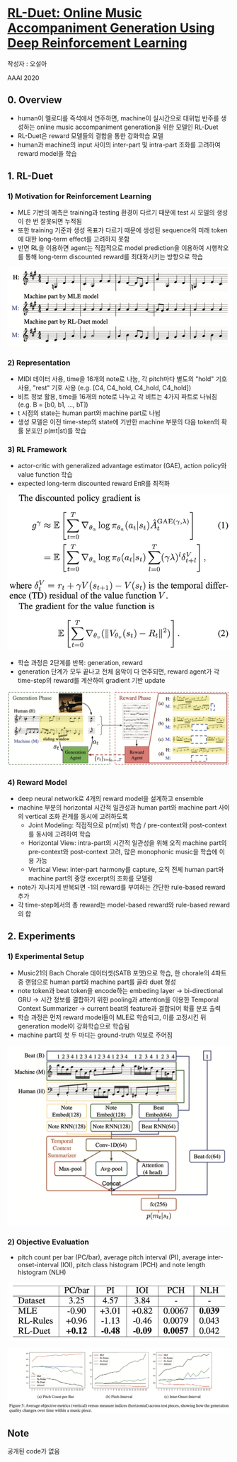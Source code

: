 # [RL-Duet: Online Music Accompaniment Generation Using Deep Reinforcement Learning](https://aaai.org/ojs/index.php/AAAI/article/view/5413/5269)

작성자 : 오설아

AAAI 2020

## 0. Overview

* human이 멜로디를 즉석에서 연주하면, machine이 실시간으로 대위법 반주를 생성하는 online music accompaniment generation을 위한 모델인 RL-Duet
* RL-Duet은 reward 모델들의 결합을 통한 강화학습 모델
* human과 machine의 input 사이의 inter-part 및 intra-part 조화를 고려하여 reward model을 학습

## 1. RL-Duet 

### 1) Motivation for Reinforcement Learning
* MLE 기반의 예측은 training과 testing 환경이 다르기 때문에 test 시 모델의 생성이 한 번 잘못되면 누적됨
* 또한 training 기준과 생성 목표가 다르기 때문에 생성된 sequence의 미래 token에 대한 long-term effect를 고려하지 못함
* 반면 RL을 이용하면 agent는 직접적으로 model prediction을 이용하여 시행착오를 통해 long-term discounted reward를 최대화시키는 방향으로 학습
<p align="center">
<img src="./figures/MLE_RL.PNG"> 
</p>

### 2) Representation
* MIDI 데이터 사용, time을 16개의 note로 나눔, 각 pitch마다 별도의 "hold" 기호 사용, "rest" 기호 사용 (e.g. [C4, C4_hold, C4_hold, C4_hold])
* 비트 정보 활용, time을 16개의 note로 나누고 각 비트는 4가지 파트로 나눠짐 (e.g. B = [b0, b1, ..., bT])
* t 시점의 state는 human part와 machine part로 나뉨
* 생성 모델은 이전 time-step의 state에 기반한 machine 부분의 다음 token의 확률 분포인 p(mt|st)를 학습

### 3) RL Framework
* actor-critic with generalized advantage estimator (GAE), action policy와 value function 학습
* expected long-term discounted reward EπR를 최적화
<p align="center">
<img src="./figures/equation_pg.PNG"> 
</p>

* 학습 과정은 2단계를 반복: generation, reward
* generation 단계가 모두 끝나고 전체 음악이 다 연주되면, reward agent가 각 time-step의 reward를 계산하여 gradient 기반 update
<p align="center">
<img src="./figures/RL-Duet.PNG"> 
</p>

### 4) Reward Model
* deep neural network로 4개의 reward model을 설계하고 ensemble
* machine 부분의 horizontal 시간적 일관성과 human part와 machine part 사이의 vertical 조화 관계를 동시에 고려하도록
  * Joint Modeling: 직접적으로 p(mt|st) 학습 / pre-context와 post-context를 동시에 고려하여 학습
  * Horizontal View: intra-part의 시간적 일관성을 위해 오직 machine part의 pre-context와 post-context 고려, 많은 monophonic music을 학습에 이용 가능
  * Vertical View: inter-part harmony를 capture, 오직 전체 human part와 machine part의 중앙 excerpt의 조화를 모델링
* note가 지나치게 반복되면 -1의 reward를 부여하는 간단한 rule-based reward 추가
* 각 time-step에서의 총 reward는 model-based reward와 rule-based reward의 합

## 2. Experiments

### 1) Experimental Setup
* Music21의 Bach Chorale 데이터셋(SATB 포맷)으로 학습, 한 chorale의 4파트 중 랜덤으로 human part와 machine part를 골라 duet 형성
* note token과 beat token을 encode하는 embeding layer -> bi-directional GRU -> 시간 정보를 결합하기 위한 pooling과 attention을 이용한 Temporal Context Summarizer -> current beat의 feature과 결합되어 확률 분포 출력
* 학습 과정은 먼저 reward model들이 MLE로 학습되고, 이를 고정시킨 뒤 generation model이 강화학습으로 학습됨
* machine part의 첫 두 마디는 ground-truth 악보로 주어짐
<p align="center">
<img src="./figures/generation_model.PNG"> 
</p>

### 2) Objective Evaluation
* pitch count per bar (PC/bar), average pitch interval (PI), average inter-onset-interval (IOI), pitch class histogram (PCH) and note length histogram (NLH)
<p align="center">
<img src="./figures/objective_evaluation.PNG"> 
</p>
<p align="center">
<img src="./figures/graph.PNG"> 
</p>

## Note
공개된 code가 없음
